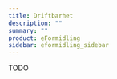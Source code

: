 ```yaml
---
title: Driftbarhet
description: ""
summary: ""
product: eFormidling
sidebar: eformidling_sidebar
---
```


TODO
